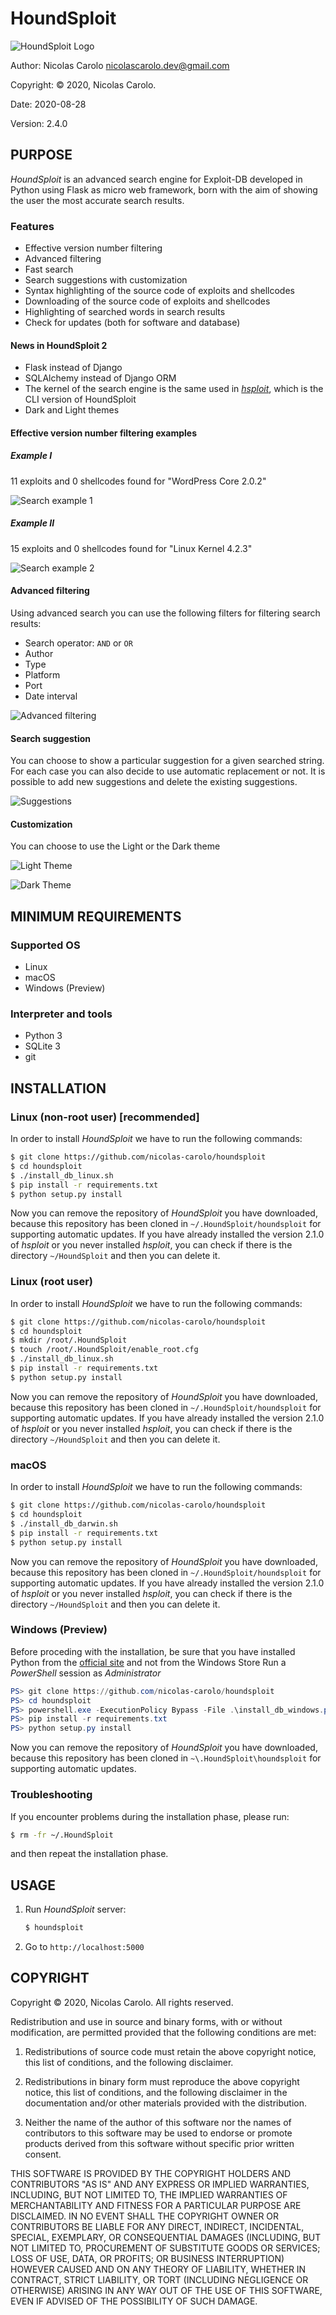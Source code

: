 # HoundSploit

![HoundSploit Logo](/HoundSploit/static/media/icon.png)

Author: Nicolas Carolo <nicolascarolo.dev@gmail.com>

Copyright: © 2020, Nicolas Carolo.

Date: 2020-08-28

Version: 2.4.0


## PURPOSE

_HoundSploit_ is an advanced search engine for Exploit-DB developed in
Python using Flask as micro web framework, born with the aim of showing the user
the most accurate search results.

### Features

* Effective version number filtering
* Advanced filtering
* Fast search
* Search suggestions with customization
* Syntax highlighting of the source code of exploits and shellcodes
* Downloading of the source code of exploits and shellcodes
* Highlighting of searched words in search results
* Check for updates (both for software and database)

#### News in HoundSploit 2
* Flask instead of Django
* SQLAlchemy instead of Django ORM
* The kernel of the search engine is the same used in [_hsploit_](https://github.com/nicolas-carolo/hsploit), which is the CLI version of HoundSploit
* Dark and Light themes

#### Effective version number filtering examples
##### Example I

11 exploits and 0 shellcodes found for "WordPress Core 2.0.2"

![Search example 1](/img/example-1.png)


##### Example II

15 exploits and 0 shellcodes found for "Linux Kernel 4.2.3"

![Search example 2](/img/example-2.png)


#### Advanced filtering

Using advanced search you can use the following filters for filtering search
results:
* Search operator: `AND` or `OR`
* Author
* Type
* Platform
* Port
* Date interval

![Advanced filtering](/img/advanced-filtering.png)


#### Search suggestion

You can choose to show a particular suggestion for a given searched string.
For each case you can also decide to use automatic replacement or not.
It is possible to add new suggestions and delete the existing suggestions.

![Suggestions](/img/suggestions.png)

#### Customization
You can choose to use the Light or the Dark theme

![Light Theme](/img/light-theme.png)

![Dark Theme](/img/dark-theme.png)


## MINIMUM REQUIREMENTS

### Supported OS

* Linux
* macOS
* Windows (Preview)

### Interpreter and tools

* Python 3
* SQLite 3
* git


## INSTALLATION

### Linux (non-root user) [recommended]
In order to install _HoundSploit_ we have to run the following commands:
```sh
$ git clone https://github.com/nicolas-carolo/houndsploit
$ cd houndsploit
$ ./install_db_linux.sh
$ pip install -r requirements.txt
$ python setup.py install
```
Now you can remove the repository of _HoundSploit_ you have downloaded, because this repository has been cloned in `~/.HoundSploit/houndsploit` for supporting automatic updates.
If you have already installed the version 2.1.0 of _hsploit_ or you never installed _hsploit_, you can check if there is the directory `~/HoundSploit` and then you can delete it.

### Linux (root user)
In order to install _HoundSploit_ we have to run the following commands:
```sh
$ git clone https://github.com/nicolas-carolo/houndsploit
$ cd houndsploit
$ mkdir /root/.HoundSploit
$ touch /root/.HoundSploit/enable_root.cfg
$ ./install_db_linux.sh
$ pip install -r requirements.txt
$ python setup.py install
```
Now you can remove the repository of _HoundSploit_ you have downloaded, because this repository has been cloned in `~/.HoundSploit/houndsploit` for supporting automatic updates.
If you have already installed the version 2.1.0 of _hsploit_ or you never installed _hsploit_, you can check if there is the directory `~/HoundSploit` and then you can delete it.

### macOS
In order to install _HoundSploit_ we have to run the following commands:
```sh
$ git clone https://github.com/nicolas-carolo/houndsploit
$ cd houndsploit
$ ./install_db_darwin.sh
$ pip install -r requirements.txt
$ python setup.py install
```
Now you can remove the repository of _HoundSploit_ you have downloaded, because this repository has been cloned in `~/.HoundSploit/houndsploit` for supporting automatic updates.
If you have already installed the version 2.1.0 of _hsploit_ or you never installed _hsploit_, you can check if there is the directory `~/HoundSploit` and then you can delete it.

### Windows (Preview)
Before proceding with the installation, be sure that you have installed Python from the [official site](https://www.python.org/downloads/) and not from the Windows Store
Run a _PowerShell_ session as _Administrator_
```powershell
PS> git clone https://github.com/nicolas-carolo/houndsploit
PS> cd houndsploit
PS> powershell.exe -ExecutionPolicy Bypass -File .\install_db_windows.ps1
PS> pip install -r requirements.txt
PS> python setup.py install
```
Now you can remove the repository of _HoundSploit_ you have downloaded, because this repository has been cloned in `~\.HoundSploit\houndsploit` for supporting automatic updates.

### Troubleshooting
If you encounter problems during the installation phase, please run:
```sh
$ rm -fr ~/.HoundSploit
```
and then repeat the installation phase.


## USAGE
1. Run _HoundSploit_ server:
   ```sh
   $ houndsploit
   ```
2. Go to `http://localhost:5000`

## COPYRIGHT

Copyright © 2020, Nicolas Carolo.
All rights reserved.

Redistribution and use in source and binary forms, with or without
modification, are permitted provided that the following conditions are
met:

1. Redistributions of source code must retain the above copyright
   notice, this list of conditions, and the following disclaimer.

2. Redistributions in binary form must reproduce the above copyright
   notice, this list of conditions, and the following disclaimer in the
   documentation and/or other materials provided with the distribution.

3. Neither the name of the author of this software nor the names of
   contributors to this software may be used to endorse or promote
   products derived from this software without specific prior written
   consent.

THIS SOFTWARE IS PROVIDED BY THE COPYRIGHT HOLDERS AND CONTRIBUTORS
"AS IS" AND ANY EXPRESS OR IMPLIED WARRANTIES, INCLUDING, BUT NOT
LIMITED TO, THE IMPLIED WARRANTIES OF MERCHANTABILITY AND FITNESS FOR
A PARTICULAR PURPOSE ARE DISCLAIMED.  IN NO EVENT SHALL THE COPYRIGHT
OWNER OR CONTRIBUTORS BE LIABLE FOR ANY DIRECT, INDIRECT, INCIDENTAL,
SPECIAL, EXEMPLARY, OR CONSEQUENTIAL DAMAGES (INCLUDING, BUT NOT
LIMITED TO, PROCUREMENT OF SUBSTITUTE GOODS OR SERVICES; LOSS OF USE,
DATA, OR PROFITS; OR BUSINESS INTERRUPTION) HOWEVER CAUSED AND ON ANY
THEORY OF LIABILITY, WHETHER IN CONTRACT, STRICT LIABILITY, OR TORT
(INCLUDING NEGLIGENCE OR OTHERWISE) ARISING IN ANY WAY OUT OF THE USE
OF THIS SOFTWARE, EVEN IF ADVISED OF THE POSSIBILITY OF SUCH DAMAGE.
